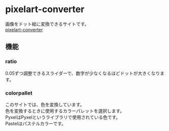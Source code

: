 # pixelart-converter
画像をドット絵に変換できるサイトです。  
[pixelart-converter](https://akazdayo-pixelart.streamlit.app)

## 機能
### ratio
0.05ずつ調整できるスライダーで、数字が少なくなるほどドットが大きくなります。
### colorpallet
このサイトでは、色を変換しています。  
色を変換するときに使用するカラーパレットを選択します。  
PyxelはPyxelというライブラリで使用されている色です。  
Pastelはパステルカラーです。
